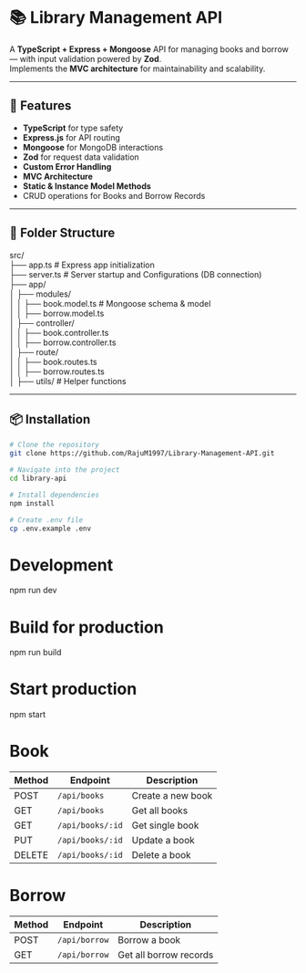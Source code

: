 # 📚 Library Management API

A **TypeScript + Express + Mongoose** API for managing books and borrow — with input validation powered by **Zod**.  
Implements the **MVC architecture** for maintainability and scalability.

---

## 🚀 Features

- **TypeScript** for type safety
- **Express.js** for API routing
- **Mongoose** for MongoDB interactions
- **Zod** for request data validation
- **Custom Error Handling**
- **MVC Architecture**
- **Static & Instance Model Methods**
- CRUD operations for Books and Borrow Records

---

## 📂 Folder Structure

src/  
├── app.ts # Express app initialization  
├── server.ts # Server startup and Configurations (DB connection)  
├── app/  
│ ├── modules/  
│ │ ├── book.model.ts # Mongoose schema & model  
│ │ ├── borrow.model.ts  
│ ├── controller/  
│ │ ├── book.controller.ts  
│ │ ├── borrow.controller.ts  
│ ├── route/  
│ │ ├── book.routes.ts  
│ │ ├── borrow.routes.ts  
│ ├── utils/ # Helper functions

---

## 📦 Installation

```bash
# Clone the repository
git clone https://github.com/RajuM1997/Library-Management-API.git

# Navigate into the project
cd library-api

# Install dependencies
npm install

# Create .env file
cp .env.example .env
```

# Development

npm run dev

# Build for production

npm run build

# Start production

npm start

# Book

| Method | Endpoint         | Description       |
| ------ | ---------------- | ----------------- |
| POST   | `/api/books`     | Create a new book |
| GET    | `/api/books`     | Get all books     |
| GET    | `/api/books/:id` | Get single book   |
| PUT    | `/api/books/:id` | Update a book     |
| DELETE | `/api/books/:id` | Delete a book     |

# Borrow

| Method | Endpoint      | Description            |
| ------ | ------------- | ---------------------- |
| POST   | `/api/borrow` | Borrow a book          |
| GET    | `/api/borrow` | Get all borrow records |
